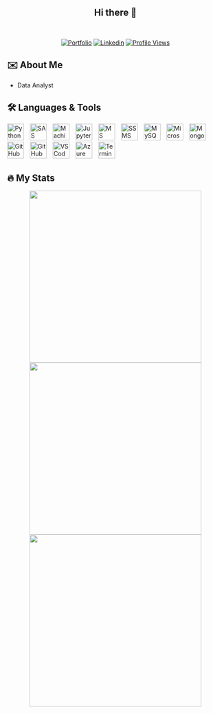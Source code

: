 

<div id="header" align="center">

## Hi there 👋

 <!-- <img src=""  width="100%" /> -->

</div>

<br/>

<div align="center">

[![Portfolio](https://img.shields.io/badge/Portfolio-teal?style=for-the-badge&logo=icon&logoColor=white)][me-portfolio]
[![Linkedin](https://img.shields.io/badge/LinkedIn-0077B5?style=for-the-badge&logo=linkedin&logoColor=white)][me-Linkedin]
[![Profile Views](https://komarev.com/ghpvc/?username=nayanbunny&label=Profile%20views&color=0e75b6&style=for-the-badge&logo=icon&logoColor=white)][me-github]

</div>

## :envelope: About Me

- Data Analyst

## :hammer_and_wrench: Languages & Tools

[<img alt="Python" title="Python" width="39px" src="https://cdn.jsdelivr.net/gh/devicons/devicon/icons/python/python-original.svg" style="padding-right:10px;" />][python]
[<img alt="SAS" title="SAS" width="39px" src="https://cdn.icon-icons.com/icons2/2699/PNG/512/sas_logo_icon_170761.png" style="padding-right:10px;" />][sas]
[<img alt="Machine Learning" title="Machine Learning" width="39px" src="https://cdn-icons-png.flaticon.com/512/8618/8618881.png" style="padding-right:10px;" />][machine-learning]
[<img alt="Jupyter Notebook" title="Jupyter Notebook" width="39px" src="https://cdn.jsdelivr.net/gh/devicons/devicon/icons/jupyter/jupyter-original.svg" style="padding-right:10px;" />][jupyter]
[<img alt="MS Office" title="MS Office" width="39px" src="https://img.icons8.com/color/344/office-365.png" style="padding-right:10px;" />][msoffice]
[<img alt="SSMS" title="SSMS" width="39px" src="https://www.saashub.com/images/app/service_logos/17/663f6d8bf050/large.png?1539751207" style="padding-right:10px;" />][ssms]
[<img alt="MySQL" title="MySQL" width="39px" src="https://cdn.jsdelivr.net/gh/devicons/devicon/icons/mysql/mysql-original.svg" style="padding-right:10px;" />][mysql]
[<img alt="Microsoft SQL Server" title="Microsoft SQL Server" width="39px" src="https://img.icons8.com/color/344/microsoft-sql-server.png" style="padding-right:10px;" />][microsoft-sql-server]
[<img alt="MongoDB" title="Mongo DB" width="39px" src="https://cdn.jsdelivr.net/gh/devicons/devicon/icons/mongodb/mongodb-original.svg" style="padding-right:10px;" />][mongodb]
[<img alt="GitHub" title="GitHub" width="39px" src="https://user-images.githubusercontent.com/3369400/139447912-e0f43f33-6d9f-45f8-be46-2df5bbc91289.png" style="padding-right:10px;" />](https://docs.github.com#gh-dark-mode-only)
[<img alt="GitHub" title="GitHub" width="39px" src="https://cdn.jsdelivr.net/gh/devicons/devicon/icons/github/github-original.svg" style="padding-right:10px;" />](https://docs.github.com#gh-light-mode-only)
[<img alt="VS Code" title="VS Code" width="39px" src="https://cdn.jsdelivr.net/gh/devicons/devicon/icons/vscode/vscode-original.svg" style="padding-right:10px;" />][vscode]
[<img alt="Azure Data Studio" title="Azure Data Studio" width="39px" src="https://code.benco.io/icon-collection/azure-docs/azure-data-studio.svg" style="padding-right:10px;" />][azure-data-studio]
[<img alt="Terminal" title="Terminal" width="39px" src="https://cdn4.iconfinder.com/data/icons/small-n-flat/24/terminal-1024.png" style="padding-right:10px;" />][terminal]


## :fire: My Stats

<div align = "center">
    <img src="https://github-readme-stats.vercel.app/api?username=chandu-chinthaginjala&show_icons=true&theme=bear" width=400 />
    <img src="https://github-readme-streak-stats.herokuapp.com?user=chandu-chinthaginjala&theme=dark&hide_border=true" width=400 />
    <img src="https://github-readme-stats.vercel.app/api/top-langs/?username=chandu-chinthaginjala&layout=compact&theme=dark&hide_border=true" width=400 />
</div>

[me-portfolio]: https://chanduchinthaginjala.github.io/portfolio/
[me-Linkedin]: linkedin.com/in/chanduchinthaginjala/
[me-visualstudio-marketplace]: https://marketplace.visualstudio.com/publishers/nayan/
[me-github]: https://github.com/chandu-chinthaginjala
[sas]: https://www.sas.com/
[machine-learning]: https://en.wikipedia.org/wiki/Machine_learning
[python]: https://docs.python.org/3/
[microsoft-sql-server]: https://docs.microsoft.com/en-us/sql/sql-server/?view=sql-server-ver16
[mongodb]: https://www.mongodb.com/docs/
[mysql]: https://dev.mysql.com/doc/
[github]: https://docs.github.com/
[vscode]: https://code.visualstudio.com/docs
[msoffice]: https://docs.microsoft.com/microsoft-365/
[jupyter]: https://docs.jupyter.org/
[ssms]: https://docs.microsoft.com/sql/ssms/sql-server-management-studio-ssms
[azure-data-studio]: https://docs.microsoft.com/sql/azure-data-studio/
[terminal]: https://buildmedia.readthedocs.org/media/pdf/lym/latest/lym.pdf

<!--
**nayanbunny/nayanbunny** is a ✨ _special_ ✨ repository because its `README.md` (this file) appears on your GitHub profile.

Here are some ideas to get you started:

- 🔭 I’m currently working on ...
- 🌱 I’m currently learning ...
- 👯 I’m looking to collaborate on ...
- 🤔 I’m looking for help with ...
- 💬 Ask me about ...
- 📫 How to reach me: ...
- 😄 Pronouns: ...
- ⚡ Fun fact: ...
-->

<!--
**chandu-chinthaginjala/chandu-chinthaginjala** is a ✨ _special_ ✨ repository because its `README.md` (this file) appears on your GitHub profile.

Here are some ideas to get you started:

- 🔭 I’m currently working on ...
- 🌱 I’m currently learning ...
- 👯 I’m looking to collaborate on ...
- 🤔 I’m looking for help with ...
- 💬 Ask me about ...
- 📫 How to reach me: ...
- 😄 Pronouns: ...
- ⚡ Fun fact: ...
-->

